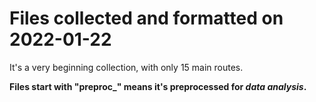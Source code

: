 # Files collected and formatted on 2022-01-22

It's a very beginning collection, with only 15 main routes.

**Files start with "preproc_" means it's preprocessed for *data analysis*.**
